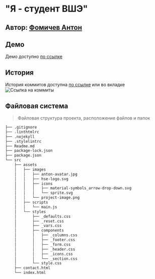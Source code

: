 # "Я - студент ВШЭ"

## Автор: [Фомичев Антон](https://github.com/fluxionbeats)

## Демо

Демо доступно [по ссылке](https://fluxionbeats.github.io/hse-3year-web/src/)

## История

История коммитов доступна [по ссылке](https://github.com/fluxionbeats/hse-3year-web/commits/master) или во вкладке
![Ссылка на коммиты](https://i.imgur.com/hqi94KG.png)

## Файловая система

> Файловая структура проекта, расположение файлов и папок

```bash
├── .gitignore
├── .linthtmlrc
├── .nojekyll
├── .stylelintrc
├── Readme.md
├── package-lock.json
├── package.json
└── src
    ├── assets
    │   ├── images
    │   │   ├── anton-avatar.jpg
    │   │   ├── hse-logo.svg
    │   │   ├── icons
    │   │   │   ├── material-symbols_arrow-drop-down.svg
    │   │   │   └── sprite.svg
    │   │   └── project-image.png
    │   ├── scripts
    │   │   └── main.js
    │   └── styles
    │       ├── _defaults.css
    │       ├── _reset.css
    │       ├── _vars.css
    │       ├── components
    │       │   ├── _columns.css
    │       │   ├── _footer.css
    │       │   ├── _form.css
    │       │   ├── _header.css
    │       │   ├── _icons.css
    │       │   └── _section.css
    │       └── style.css
    ├── contact.html
    └── index.html
```
